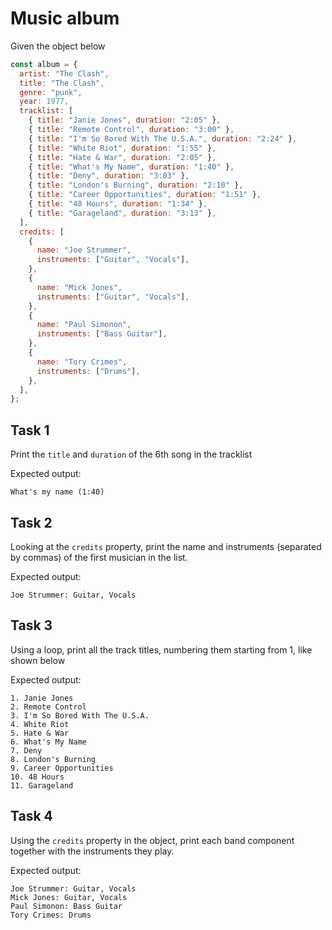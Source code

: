 # Music album

Given the object below

```js
const album = {
  artist: "The Clash",
  title: "The Clash",
  genre: "punk",
  year: 1977,
  tracklist: [
    { title: "Janie Jones", duration: "2:05" },
    { title: "Remote Control", duration: "3:00" },
    { title: "I'm So Bored With The U.S.A.", duration: "2:24" },
    { title: "White Riot", duration: "1:55" },
    { title: "Hate & War", duration: "2:05" },
    { title: "What's My Name", duration: "1:40" },
    { title: "Deny", duration: "3:03" },
    { title: "London's Burning", duration: "2:10" },
    { title: "Career Opportunities", duration: "1:51" },
    { title: "48 Hours", duration: "1:34" },
    { title: "Garageland", duration: "3:13" },
  ],
  credits: [
    {
      name: "Joe Strummer",
      instruments: ["Guitar", "Vocals"],
    },
    {
      name: "Mick Jones",
      instruments: ["Guitar", "Vocals"],
    },
    {
      name: "Paul Simonon",
      instruments: ["Bass Guitar"],
    },
    {
      name: "Tory Crimes",
      instruments: ["Drums"],
    },
  ],
};
```

## Task 1

Print the `title` and `duration` of the 6th song in the tracklist 

Expected output:

```plaintext
What's my name (1:40)
```

## Task 2

Looking at the `credits` property, print the name and instruments (separated by commas) of the first musician in the list.


Expected output:
```plaintext
Joe Strummer: Guitar, Vocals
```

## Task 3

Using a loop, print all the track titles, numbering them starting from 1, like shown below

Expected output:

```plaintext
1. Janie Jones
2. Remote Control
3. I'm So Bored With The U.S.A.
4. White Riot
5. Hate & War
6. What's My Name
7. Deny
8. London's Burning
9. Career Opportunities
10. 48 Hours
11. Garageland
```

## Task 4

Using the `credits` property in the object, print each band component together with the instruments they play.

Expected output:

```plaintext
Joe Strummer: Guitar, Vocals
Mick Jones: Guitar, Vocals
Paul Simonon: Bass Guitar
Tory Crimes: Drums
```
